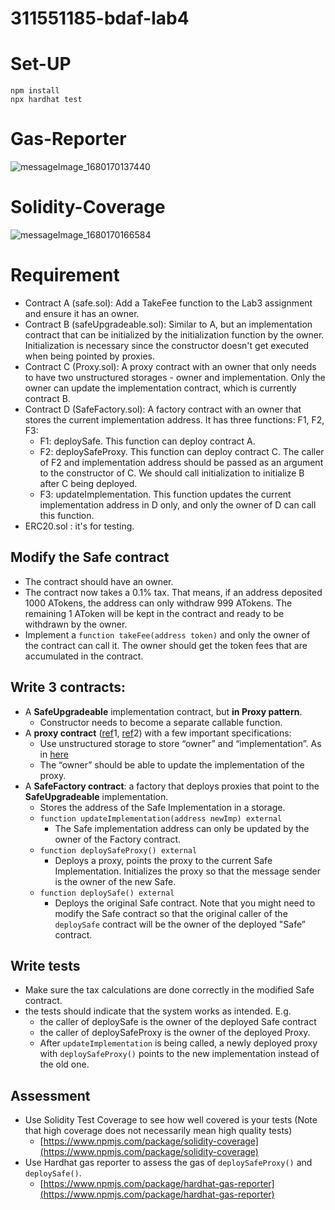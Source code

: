 # 311551185-bdaf-lab4

# Set-UP
```
npm install
npx hardhat test
```
# Gas-Reporter
![messageImage_1680170137440](https://user-images.githubusercontent.com/87699256/228800367-00663376-7b78-424f-a28d-8552907a6c84.jpg)
# Solidity-Coverage
![messageImage_1680170166584](https://user-images.githubusercontent.com/87699256/228800249-6f0956a9-e1c2-4ba8-8f51-a4defb2ca480.jpg)

# Requirement
- Contract A (safe.sol): Add a TakeFee function to the Lab3 assignment and ensure it has an owner.
- Contract B (safeUpgradeable.sol): Similar to A, but an implementation contract that can be initialized by the initialization function by the owner. Initialization is necessary since the constructor doesn't get executed when being pointed by proxies.
- Contract C (Proxy.sol): A proxy contract with an owner that only needs to have two unstructured storages - owner and implementation. Only the owner can update the implementation contract, which is currently contract B.
- Contract D (SafeFactory.sol): A factory contract with an owner that stores the current implementation address. It has three functions: F1, F2, F3:
    - F1: deploySafe. This function can deploy contract A.
    - F2: deploySafeProxy. This function can deploy contract C. The caller of F2 and implementation address should be passed as an argument to the constructor of C. We should call initialization to initialize B after C being deployed.
    - F3: updateImplementation. This function updates the current implementation address in D only, and only the owner of D can call this function.
- ERC20.sol : it's for testing.
## Modify the Safe contract
- The contract should have an owner.
- The contract now takes a 0.1% tax. That means, if an address deposited 1000 ATokens, the address can only withdraw 999 ATokens. The remaining 1 AToken will be kept in the contract and ready to be withdrawn by the owner.
- Implement a `function takeFee(address token)` and only the owner of the contract can call it. The owner should get the token fees that are accumulated in the contract.

## Write 3 contracts:

- A **SafeUpgradeable** implementation contract, but **in Proxy pattern**.
    - Constructor needs to become a separate callable function.
- A **proxy contract** ([ref](https://fravoll.github.io/solidity-patterns/proxy_delegate.html)1, [ref](https://solidity-by-example.org/app/upgradeable-proxy/)2) with a few important specifications:
    - Use unstructured storage to store “owner” and “implementation”. As in [here](https://blog.openzeppelin.com/upgradeability-using-unstructured-storage/)
    - The “owner” should be able to update the implementation of the proxy.
- A **SafeFactory contract**: a factory that deploys proxies that point to the **SafeUpgradeable** implementation.
    - Stores the address of the Safe Implementation in a storage.
    - `function updateImplementation(address newImp) external`
        - The Safe implementation address can only be updated by the owner of the Factory contract.
    - `function deploySafeProxy() external`
        - Deploys a proxy, points the proxy to the current Safe Implementation. Initializes the proxy so that the message sender is the owner of the new Safe.
    - `function deploySafe() external`
        - Deploys the original Safe contract. Note that you might need to modify the Safe contract so that the original caller of the `deploySafe` contract will be the owner of the deployed "Safe” contract.

## Write tests

- Make sure the tax calculations are done correctly in the modified Safe contract.
- the tests should indicate that the system works as intended. E.g.
    - the caller of deploySafe is the owner of the deployed Safe contract
    - the caller of deploySafeProxy is the owner of the deployed Proxy.
    - After `updateImplementation` is being called, a newly deployed proxy with `deploySafeProxy()` points to the new implementation instead of the old one.

## Assessment

- Use Solidity Test Coverage to see how well covered is your tests (Note that high coverage does not necessarily mean high quality tests)
    - [https://www.npmjs.com/package/solidity-coverage](https://www.npmjs.com/package/solidity-coverage)
- Use Hardhat gas reporter to assess the gas of `deploySafeProxy()` and `deploySafe()`.
    - [https://www.npmjs.com/package/hardhat-gas-reporter](https://www.npmjs.com/package/hardhat-gas-reporter)

##
